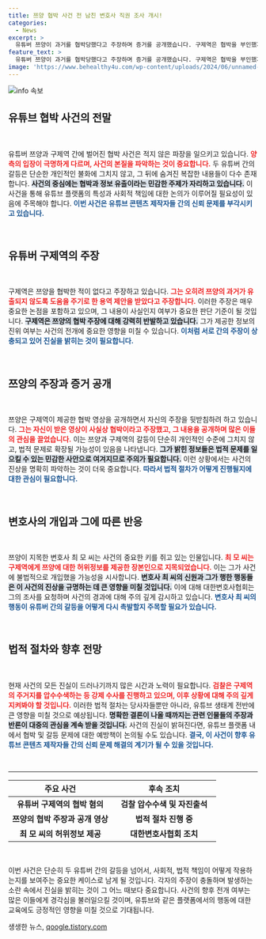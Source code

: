 ```yaml
---
title: 쯔양 협박 사건 전 남친 변호사 직권 조사 개시!
categories:
  - News
excerpt: >
  유튜버 쯔양이 과거를 협박당했다고 주장하며 증거를 공개했습니다. 구제역은 협박을 부인했지만, 상황은 검찰 수사로 번지고 있습니다. 진실이 밝혀질지 귀추가 주목됩니다!
feature_text: >
  유튜버 쯔양이 과거를 협박당했다고 주장하며 증거를 공개했습니다. 구제역은 협박을 부인했지만, 상황은 검찰 수사로 번지고 있습니다. 진실이 밝혀질지 귀추가 주목됩니다!
image: 'https://www.behealthy4u.com/wp-content/uploads/2024/06/unnamed-file.png'
---
```


<p><img src="https://www.behealthy4u.com/wp-content/uploads/2024/06/unnamed-file.png" alt="info 속보" /></p>

<h2 data-ke-size="size26">유튜브 협박 사건의 전말</h2>

<p data-ke-size="size16">&nbsp;</p>

<p>유튜버 쯔양과 구제역 간에 벌어진 협박 사건은 적지 않은 파장을 일으키고 있습니다. <b><span style="color: #ee2323;">양측의 입장이 극명하게 다르며, 사건의 본질을 파악하는 것이 중요합니다.</span></b> 두 유튜버 간의 갈등은 단순한 개인적인 불화에 그치지 않고, 그 뒤에 숨겨진 복잡한 내용들이 다수 존재합니다. <b><span style="background-color: #21538527;">사건의 중심에는 협박과 정보 유출이라는 민감한 주제가 자리하고 있습니다.</span></b> 이 사건을 통해 유튜브 플랫폼의 특성과 사회적 책임에 대한 논의가 이루어질 필요성이 있음에 주목해야 합니다. <b><span style="color: #1a5490;">이번 사건은 유튜브 콘텐츠 제작자들 간의 신뢰 문제를 부각시키고 있습니다.</span></b></p>

<p data-ke-size="size16">&nbsp;</p>

<h2 data-ke-size="size26">유튜버 구제역의 주장</h2>

<p data-ke-size="size16">&nbsp;</p>

<p>구제역은 쯔양을 협박한 적이 없다고 주장하고 있습니다. <b><span style="color: #ee2323;">그는 오히려 쯔양의 과거가 유출되지 않도록 도움을 주기로 한 용역 제안을 받았다고 주장합니다.</span></b> 이러한 주장은 매우 중요한 논점을 포함하고 있으며, 그 내용이 사실인지 여부가 중요한 판단 기준이 될 것입니다. <b><span style="background-color: #21538527;">구제역은 쯔양의 협박 주장에 대해 강력히 반발하고 있습니다.</span></b> 그가 제공한 정보의 진위 여부는 사건의 전개에 중요한 영향을 미칠 수 있습니다. <b><span style="color: #1a5490;">이처럼 서로 간의 주장이 상충되고 있어 진실을 밝히는 것이 필요합니다.</span></b></p>

<p data-ke-size="size16">&nbsp;</p>

<h2 data-ke-size="size26">쯔양의 주장과 증거 공개</h2>

<p data-ke-size="size16">&nbsp;</p>

<p>쯔양은 구제역이 제공한 협박 영상을 공개하면서 자신의 주장을 뒷받침하려 하고 있습니다. <b><span style="color: #ee2323;">그는 자신이 받은 영상이 사실상 협박이라고 주장했고, 그 내용을 공개하며 많은 이들의 관심을 끌었습니다.</span></b> 이는 쯔양과 구제역의 갈등이 단순히 개인적인 수준에 그치지 않고, 법적 문제로 확장될 가능성이 있음을 나타냅니다. <b><span style="background-color: #21538527;">그가 밝힌 정보들은 법적 문제를 일으킬 수 있는 민감한 사안으로 여겨지므로 주의가 필요합니다.</span></b> 이런 상황에서는 사건의 진상을 명확히 파악하는 것이 더욱 중요합니다. <b><span style="color: #1a5490;">따라서 법적 절차가 어떻게 진행될지에 대한 관심이 필요합니다.</span></b></p>

<p data-ke-size="size16">&nbsp;</p>

<h2 data-ke-size="size26">변호사의 개입과 그에 따른 반응</h2>

<p data-ke-size="size16">&nbsp;</p>

<p>쯔양이 지목한 변호사 최 모 씨는 사건의 중요한 키를 쥐고 있는 인물입니다. <b><span style="color: #ee2323;">최 모 씨는 구제역에게 쯔양에 대한 허위정보를 제공한 장본인으로 지목되었습니다.</span></b> 이는 그가 사건에 불법적으로 개입했을 가능성을 시사합니다. <b><span style="background-color: #21538527;">변호사 최 씨의 신원과 그가 행한 행동들은 이 사건의 진상을 규명하는 데 큰 영향을 미칠 것입니다.</span></b> 이에 대해 대한변호사협회는 그의 조사를 요청하며 사건의 경과에 대해 주의 깊게 감시하고 있습니다. <b><span style="color: #1a5490;">변호사 최 씨의 행동이 유튜버 간의 갈등을 어떻게 다시 촉발할지 주목할 필요가 있습니다.</span></b></p>

<p data-ke-size="size16">&nbsp;</p>

<h2 data-ke-size="size26">법적 절차와 향후 전망</h2>

<p data-ke-size="size16">&nbsp;</p>

<p>현재 사건의 모든 진실이 드러나기까지 많은 시간과 노력이 필요합니다. <b><span style="color: #ee2323;">검찰은 구제역의 주거지를 압수수색하는 등 강제 수사를 진행하고 있으며, 이후 상황에 대해 주의 깊게 지켜봐야 할 것입니다.</span></b> 이러한 법적 절차는 당사자들뿐만 아니라, 유튜브 생태계 전반에 큰 영향을 미칠 것으로 예상됩니다. <b><span style="background-color: #21538527;">명확한 결론이 나올 때까지는 관련 인물들의 주장과 반론이 대중의 관심을 계속 받을 것입니다.</span></b> 사건의 진실이 밝혀진다면, 유튜브 플랫폼 내에서 협박 및 갈등 문제에 대한 예방책이 논의될 수도 있습니다. <b><span style="color: #1a5490;">결국, 이 사건이 향후 유튜브 콘텐츠 제작자들 간의 신뢰 문제 해결의 계기가 될 수 있을 것입니다.</span></b></p>

<p data-ke-size="size16">&nbsp;</p>

<hr>

<table style="width: 100%;">
  <thead>
    <tr>
      <th style="width: 50%; text-align: center;">주요 사건</th>
      <th style="width: 50%; text-align: center;">후속 조치</th>
    </tr>
  </thead>
  <tbody>
    <tr>
      <td style="text-align: center; height: 17px;"><b>유튜버 구제역의 협박 혐의</b></td>
      <td style="text-align: center; height: 17px;"><b>검찰 압수수색 및 자진출석</b></td>
    </tr>
    <tr>
      <td style="text-align: center; height: 17px;"><b>쯔양의 협박 주장과 공개 영상</b></td>
      <td style="text-align: center; height: 17px;"><b>법적 절차 진행 중</b></td>
    </tr>
    <tr>
      <td style="text-align: center; height: 17px;"><b>최 모 씨의 허위정보 제공</b></td>
      <td style="text-align: center; height: 17px;"><b>대한변호사협회 조치</b></td>
    </tr>
  </tbody>
</table>

<p data-ke-size="size16">&nbsp;</p>

<p>이번 사건은 단순히 두 유튜버 간의 갈등을 넘어서, 사회적, 법적 책임이 어떻게 작용하는지를 보여주는 중요한 케이스로 남게 될 것입니다. 각자의 주장이 충돌하며 발생하는 소란 속에서 진실을 밝히는 것이 그 어느 때보다 중요합니다. 사건의 향후 전개 여부는 많은 이들에게 경각심을 불러일으킬 것이며, 유튜브와 같은 플랫폼에서의 행동에 대한 교육에도 긍정적인 영향을 미칠 것으로 기대됩니다.</p>
생생한 뉴스, <a href="https://qoogle.tistory.com" rel="dofollow">qoogle.tistory.com</a>


